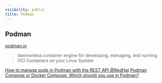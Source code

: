```yaml
---
visibility: public
title: Podman
---
```

## Podman

[podman.io](https://podman.io/)
> daemonless container engine for developing, managing, and running OCI Containers on your Linux System

[How to manage pods in Podman with the REST API @RedHat](https://www.redhat.com/sysadmin/podman-rest-api)
[Podman Compose or Docker Compose: Which should you use in Podman?](https://www.redhat.com/sysadmin/podman-compose-docker-compose)
